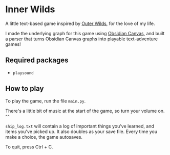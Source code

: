 # Inner Wilds

A little text-based game inspired by [Outer Wilds](https://store.steampowered.com/app/753640/Outer_Wilds/), for the love of my life.

I made the underlying graph for this game using [Obsidian Canvas](https://obsidian.md/canvas), and built a parser that turns Obsidian Canvas graphs into playable text-adventure games!

## Required packages

- `playsound`

## How to play

To play the game, run the file `main.py`.

There's a little bit of music at the start of the game, so turn your volume on.  ^^

`ship_log.txt` will contain a log of important things you've learned, and items you've picked up.  It also doubles as your save file.  Every time you make a choice, the game autosaves.

To quit, press Ctrl + C.
